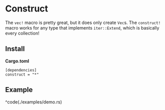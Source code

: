 # Construct

The `vec!` macro is pretty great, but it does only create `Vec`s.  The
`construct!` macro works for any type that implements `iter::Extend`, which
is basically every collection!

## Install

**Cargo.toml**

```
[dependencies]
construct = "*"
```

## Example

^code(./examples/demo.rs)
